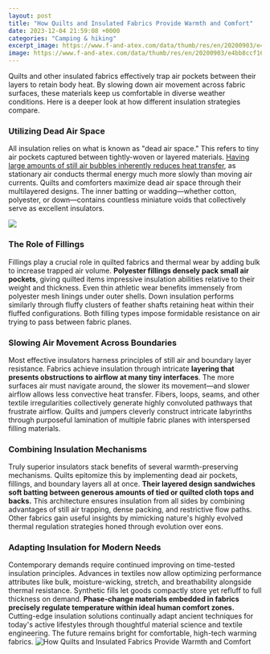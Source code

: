 ```yaml
---
layout: post
title: "How Quilts and Insulated Fabrics Provide Warmth and Comfort"
date: 2023-12-04 21:59:08 +0000
categories: "Camping & hiking"
excerpt_image: https://www.f-and-atex.com/data/thumb/res/en/20200903/e4bb8ccf16aa5f7a.jpg_20200903090101_700x700.jpg
image: https://www.f-and-atex.com/data/thumb/res/en/20200903/e4bb8ccf16aa5f7a.jpg_20200903090101_700x700.jpg
---
```


Quilts and other insulated fabrics effectively trap air pockets between their layers to retain body heat. By slowing down air movement across fabric surfaces, these materials keep us comfortable in diverse weather conditions. Here is a deeper look at how different insulation strategies compare.
### Utilizing Dead Air Space 
All insulation relies on what is known as "dead air space." This refers to tiny air pockets captured between tightly-woven or layered materials. [Having large amounts of still air bubbles inherently reduces heat transfer](https://store.fi.io.vn/womens-cute-chihuahua-rainbow-unicorn-lgbtq-ally-dog-lover-mom-dad-v-neck-t-shirt/men&), as stationary air conducts thermal energy much more slowly than moving air currents. Quilts and comforters maximize dead air space through their multilayered designs. The inner batting or wadding—whether cotton, polyester, or down—contains countless miniature voids that collectively serve as excellent insulators.

![](https://randigarrettdesign.com/wp-content/uploads/2021/01/Tips-to-choosing-a-comforter-6.jpg)
### The Role of Fillings 
Fillings play a crucial role in quilted fabrics and thermal wear by adding bulk to increase trapped air volume. **Polyester fillings densely pack small air pockets**, giving quilted items impressive insulation abilities relative to their weight and thickness. Even thin athletic wear benefits immensely from polyester mesh linings under outer shells. Down insulation performs similarly through fluffy clusters of feather shafts retaining heat within their fluffed configurations. Both filling types impose formidable resistance on air trying to pass between fabric planes.
### Slowing Air Movement Across Boundaries
Most effective insulators harness principles of still air and boundary layer resistance. Fabrics achieve insulation through intricate **layering that presents obstructions to airflow at many tiny interfaces**. The more surfaces air must navigate around, the slower its movement—and slower airflow allows less convective heat transfer. Fibers, loops, seams, and other textile irregularities collectively generate highly convoluted pathways that frustrate airflow. Quilts and jumpers cleverly construct intricate labyrinths through purposeful lamination of multiple fabric planes with interspersed filling materials.
### Combining Insulation Mechanisms 
Truly superior insulators stack benefits of several warmth-preserving mechanisms. Quilts epitomize this by implementing dead air pockets, fillings, and boundary layers all at once. **Their layered design sandwiches soft batting between generous amounts of tied or quilted cloth tops and backs.** This architecture ensures insulation from all sides by combining advantages of still air trapping, dense packing, and restrictive flow paths. Other fabrics gain useful insights by mimicking nature's highly evolved thermal regulation strategies honed through evolution over eons.
### Adapting Insulation for Modern Needs  
Contemporary demands require continued improving on time-tested insulation principles. Advances in textiles now allow optimizing performance attributes like bulk, moisture-wicking, stretch, and breathability alongside thermal resistance. Synthetic fills let goods compactly store yet refluff to full thickness on demand. **Phase-change materials embedded in fabrics precisely regulate temperature within ideal human comfort zones.** Cutting-edge insulation solutions continually adapt ancient techniques for today's active lifestyles through thoughtful material science and textile engineering. The future remains bright for comfortable, high-tech warming fabrics.
![How Quilts and Insulated Fabrics Provide Warmth and Comfort](https://www.f-and-atex.com/data/thumb/res/en/20200903/e4bb8ccf16aa5f7a.jpg_20200903090101_700x700.jpg)